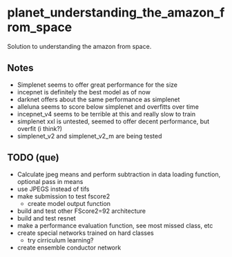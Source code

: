 # planet_understanding_the_amazon_from_space
Solution to understanding the amazon from space.

## Notes
* Simplenet seems to offer great performance for the size
* incepnet is definitely the best model as of now
* darknet offers about the same performance as simplenet
* alleluna seems to score below simplenet and overfitts over time
* incepnet_v4 seems to be terrible at this and really slow to train
* simplenet xxl is untested, seemed to offer decent performance, but overfit (i think?)
* simplenet_v2 and simplenet_v2_m are being tested

## TODO (que)
* Calculate jpeg means and perform subtraction in data loading function, optional pass in means
* use JPEGS instead of tifs
* make submission to test fscore2
    * create model output function
* build and test other FScore2=92 architecture
* build and test resnet
* make a performance evaluation function, see most missed class, etc
* create special networks trained on hard classes
    * try cirriculum learning?
* create ensemble conductor network
